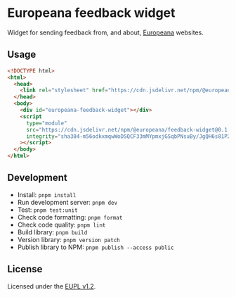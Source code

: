 # Europeana feedback widget

Widget for sending feedback from, and about, [Europeana](https://www.europeana.eu/)
websites.


## Usage

```html
<!DOCTYPE html>
<html>
  <head>
    <link rel="stylesheet" href="https://cdn.jsdelivr.net/npm/@europeana/feedback-widget@0.1.0-rc.4/dist/europeana-feedback-widget.css" />
  </head>
  <body>
    <div id="europeana-feedback-widget"></div>
    <script
      type="module"
      src="https://cdn.jsdelivr.net/npm/@europeana/feedback-widget@0.1.0-rc.4/dist/europeana-feedback-widget.js"
      integrity="sha384-m56odkxmqwWoDSQCF33mMYpmxjGSqbPNsuBy/JgQH6s81P2I1CZHqbu5exG5JhHL"
    ></script>
  </body>
</html>
```


## Development

* Install: `pnpm install`
* Run development server: `pnpm dev`
* Test: `pnpm test:unit`
* Check code formatting: `pnpm format`
* Check code quality: `pnpm lint`
* Build library: `pnpm build`
* Version library: `pnpm version patch`
* Publish library to NPM: `pnpm publish --access public`


## License

Licensed under the [EUPL v1.2](./LICENSE.md).
